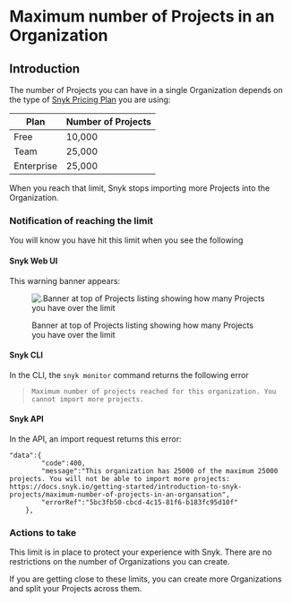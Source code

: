 # Maximum number of Projects in an Organization

## Introduction

The number of Projects you can have in a single Organization depends on the type of [Snyk Pricing Plan](../../more-info/plans.md) you are using:

| Plan       | Number of Projects |
| ---------- | ------------------ |
| Free       | 10,000             |
| Team       | 25,000             |
| Enterprise | 25,000             |

When you reach that limit, Snyk stops importing more Projects into the Organization.

### **Notification of reaching the limit**

You will know you have hit this limit when you see the following

#### Snyk Web UI

This warning banner appears:

<figure><img src="../../.gitbook/assets/Maximum number of projects.png" alt=".Banner at top of Projects listing showing how many Projects you have over the limit"><figcaption><p>Banner at top of Projects listing showing how many Projects you have over the limit</p></figcaption></figure>

#### Snyk CLI

In the CLI, the `snyk monitor` command returns the following error

> `Maximum number of projects reached for this organization. You cannot import more projects.`

#### Snyk API

In the API, an import request returns this error:

```
"data":{
        "code":400,
        "message":"This organization has 25000 of the maximum 25000 projects. You will not be able to import more projects: https://docs.snyk.io/getting-started/introduction-to-snyk-projects/maximum-number-of-projects-in-an-organsation",
        "errorRef":"5bc3fb50-cbcd-4c15-81f6-b183fc95d10f"
    },
```

### Actions to take

This limit is in place to protect your experience with Snyk. There are no restrictions on the number of Organizations you can create.&#x20;

If you are getting close to these limits, you can create more Organizations and split your Projects across them.

